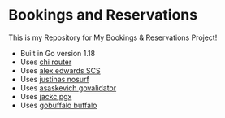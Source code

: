# Bookings and Reservations

This is my Repository for My Bookings & Reservations Project!

- Built in Go version 1.18
- Uses [chi router](https://github.com/go-chi/chi)
- Uses [alex edwards SCS](https://github.com/alexedwards/scs)
- Uses [justinas nosurf](https://github.com/justinas/nosurf) 
- Uses [asaskevich govalidator](https://github.com/asaskevich/govalidator)
- Uses [jackc pgx](https://github.com/jackc/pgx)
- Uses [gobuffalo buffalo](https://github.com/gobuffalo/buffalo)
